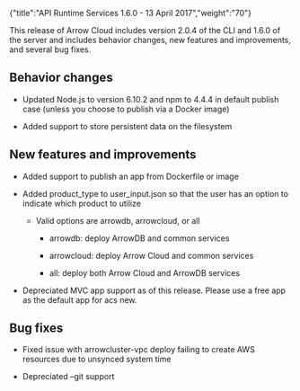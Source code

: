 {"title":"API Runtime Services 1.6.0 - 13 April 2017","weight":"70"} 

This release of Arrow Cloud includes version 2.0.4 of the CLI and 1.6.0 of the server and includes behavior changes, new features and improvements, and several bug fixes.

## Behavior changes

*   Updated Node.js to version 6.10.2 and npm to 4.4.4 in default publish case (unless you choose to publish via a Docker image)
    
*   Added support to store persistent data on the filesystem
    

## New features and improvements

*   Added support to publish an app from Dockerfile or image
    
*   Added product\_type to user\_input.json so that the user has an option to indicate which product to utilize
    
    *   Valid options are arrowdb, arrowcloud, or all
        
        *   arrowdb: deploy ArrowDB and common services
            
        *   arrowcloud: deploy Arrow Cloud and common services
            
        *   all: deploy both Arrow Cloud and ArrowDB services
            
*   Depreciated MVC app support as of this release. Please use a free app as the default app for acs new.
    

## Bug fixes

*   Fixed issue with arrowcluster-vpc deploy failing to create AWS resources due to unsynced system time
    
*   Depreciated –git support